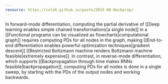 ```yaml
---
resource: https://colah.github.io/posts/2015-08-Backprop/
---
```


In forward-mode differentiation, computing the partial derivative of [[Deep learning enables simple chained transformations|a single node]] in a [[Functional programs can be visualized as flowcharts|computational graph]] requires computing PDs for all nodes in the graph, making [[End-to-end differentiation enables powerful optimization techniques|gradient descent]] [[Restricted Boltzmann machine renders Boltzmann machine feasible|extremely expensive]]. In contrast, in reverse-mode differentiation, which supports [[Backpropagation through time makes RNNs feasible|backpropagation]], computing PDs for all nodes is done in a single sweep, by starting with the PDs of the output nodes and working backwards.